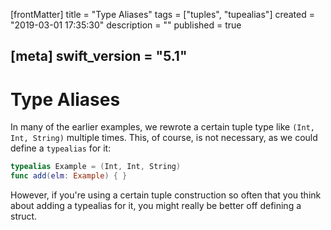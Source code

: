 [frontMatter]
title = "Type Aliases"
tags = ["tuples", "tupealias"]
created = "2019-03-01 17:35:30"
description = ""
published = true

[meta]
swift_version = "5.1"
---

# Type Aliases

In many of the earlier examples, we rewrote a certain tuple type like
`(Int, Int, String)` multiple times. This, of course, is not necessary,
as we could define a `typealias` for it:

``` Swift
typealias Example = (Int, Int, String)
func add(elm: Example) { }
```

However, if you\'re using a certain tuple construction so often that you
think about adding a typealias for it, you might really be better off
defining a struct.
